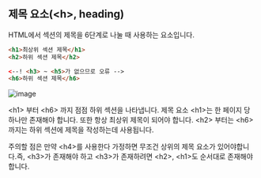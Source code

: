 ## 제목 요소(\<h>, heading)

HTML에서 섹션의 제목을 6단계로 나눌 때 사용하는 요소입니다.

```html
<h1>최상위 섹션 제목</h1>
<h2>하위 섹션 제목</h2>

<--! <h3> ~ <h5>가 없으므로 오류 -->
<h6>하위 섹션 제목</h6>
```

![image](https://user-images.githubusercontent.com/115876761/220819013-3f698b9c-db4a-47d3-8568-4a7956985079.png)

\<h1> 부터 \<h6> 까지 점점 하위 섹션을 나타냅니다. 제목 요소 \<h1>는 한 페이지 당 하나만 존재해야 합니다. 또한 항상 최상위 제목이 되어야 합니다. \<h2> 부터는 \<h6> 까지는 하위 섹션에 제목을 작성하는데 사용됩니다. 

주의할 점은 만약 \<h4>를 사용한다 가정하면 무조건 상위의 제목 요소가 있어야합니다.즉, \<h3>가 존재해야 하고 \<h3>가 존재하려면 \<h2>, \<h1>도 순서대로 존재해야 합니다.
